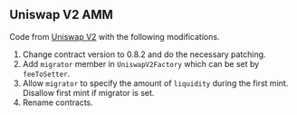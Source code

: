 ## Uniswap V2 AMM

Code from [Uniswap V2](https://github.com/Uniswap/uniswap-v2-core/tree/27f6354bae6685612c182c3bc7577e61bc8717e3/contracts) with the following modifications.

1. Change contract version to 0.8.2 and do the necessary patching.
2. Add `migrator` member in `UniswapV2Factory` which can be set by `feeToSetter`.
3. Allow `migrator` to specify the amount of `liquidity` during the first mint. Disallow first mint if migrator is set.
4. Rename contracts.
